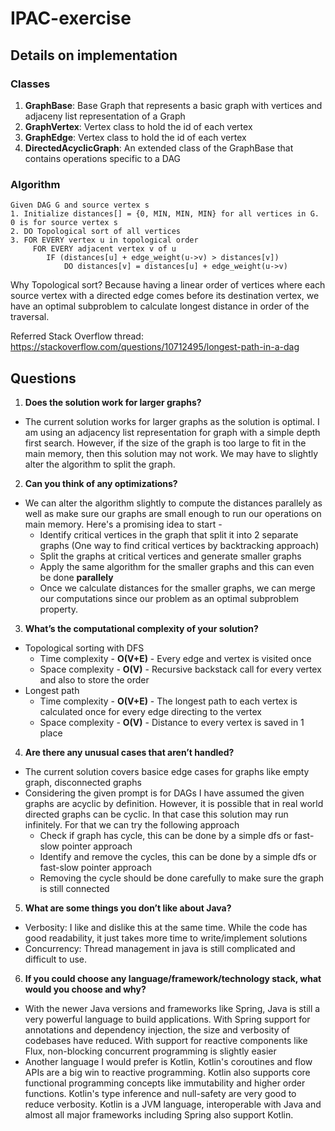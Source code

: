 # IPAC-exercise

## Details on implementation

### Classes

1. <b>GraphBase</b>: Base Graph that represents a basic graph with vertices and adjaceny list representation of a Graph
2. <b>GraphVertex</b>: Vertex class to hold the id of each vertex
3. <b>GraphEdge</b>: Vertex class to hold the id of each vertex
4. <b>DirectedAcyclicGraph</b>: An extended class of the GraphBase that contains operations specific to a DAG

### Algorithm

```
Given DAG G and source vertex s
1. Initialize distances[] = {0, MIN, MIN, MIN} for all vertices in G. 0 is for source vertex s
2. DO Topological sort of all vertices
3. FOR EVERY vertex u in topological order
     FOR EVERY adjacent vertex v of u 
        IF (distances[u] + edge_weight(u->v) > distances[v])
            DO distances[v] = distances[u] + edge_weight(u->v)
```
Why Topological sort?
Because having a linear order of vertices where each source vertex with a directed edge comes before its destination vertex,
we have an optimal subproblem to calculate longest distance in order of the traversal.

Referred Stack Overflow thread: https://stackoverflow.com/questions/10712495/longest-path-in-a-dag

## Questions

1. <b>Does the solution work for larger graphs?</b>
- The current solution works for larger graphs as the solution is optimal. I am using an adjacency list representation for graph with a simple depth first search. However, if the size of the graph is too large to fit in the main memory, then this solution may not work. We may have to slightly alter the algorithm to split the graph.

2. <b>Can you think of any optimizations?</b>
- We can alter the algorithm slightly to compute the distances parallely as well as make sure our graphs are small enough to run our operations on main memory. Here's a promising idea to start - 
  - Identify critical vertices in the graph that split it into 2 separate graphs (One way to find critical vertices by backtracking approach)
  - Split the graphs at critical vertices and generate smaller graphs
  - Apply the same algorithm for the smaller graphs and this can even be done <b>parallely</b>
  - Once we calculate distances for the smaller graphs, we can merge our computations since our problem as an optimal subproblem property.

3. <b>What’s the computational complexity of your solution?</b>
- Topological sorting with DFS
  - Time complexity - <b>O(V+E)</b> - Every edge and vertex is visited once
  - Space complexity - <b>O(V)</b> - Recursive backstack call for every vertex and also to store the order
- Longest path
  - Time complexity - <b>O(V+E)</b> - The longest path to each vertex is calculated once for every edge directing to the vertex
  - Space complexity - <b>O(V)</b> - Distance to every vertex is saved in 1 place

4. <b>Are there any unusual cases that aren’t handled?</b>
- The current solution covers basice edge cases for graphs like empty graph, disconnected graphs
- Considering the given prompt is for DAGs I have assumed the given graphs are acyclic by definition. However, it is possible that in real world directed graphs can be cyclic. In that case this solution may run infinitely. For that we can try the following approach
  - Check if graph has cycle, this can be done by a simple dfs or fast-slow pointer approach
  - Identify and remove the cycles, this can be done by a simple dfs or fast-slow pointer approach
  - Removing the cycle should be done carefully to make sure the graph is still connected

5. <b>What are some things you don’t like about Java?</b>
- Verbosity: I like and dislike this at the same time. While the code has good readability, it just takes more time to write/implement solutions
- Concurrency: Thread management in java is still complicated and difficult to use. 

6. <b>If you could choose any language/framework/technology stack, what would you choose and why?</b>
- With the newer Java versions and frameworks like Spring, Java is still a very powerful language to build applications. With Spring support for annotations and dependency injection, the size and verbosity of codebases have reduced. With support for reactive components like Flux, non-blocking concurrent programming is slightly easier
- Another language I would prefer is Kotlin, Kotlin's coroutines and flow APIs are a big win to reactive programming. Kotlin also supports core functional programming concepts like immutability and higher order functions. Kotlin's type inference and null-safety are very good to reduce verbosity. Kotlin is a JVM language, interoperable with Java and almost all major frameworks including Spring also support Kotlin. 